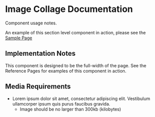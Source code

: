 # Image Collage Documentation

Component usage notes. 

An example of this section level component in action, please see the [Sample Page](link)

## Implementation Notes

This component is designed to be the full-width of the page. See the Reference Pages for examples of this component in action.

## Media Requirements
- Lorem ipsum dolor sit amet, consectetur adipiscing elit. Vestibulum ullamcorper ipsum quis purus faucibus gravida.
    - Image should be no larger than 300kb (kilobytes)